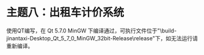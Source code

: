 # 主题八：出租车计价系统
使用QT编写，在 Qt 5.7.0 MinGW 下编译通过，可执行文件位于"\build-jinantaxi-Desktop_Qt_5_7_0_MinGW_32bit-Release\release"下，如无法运行请重新编译。
